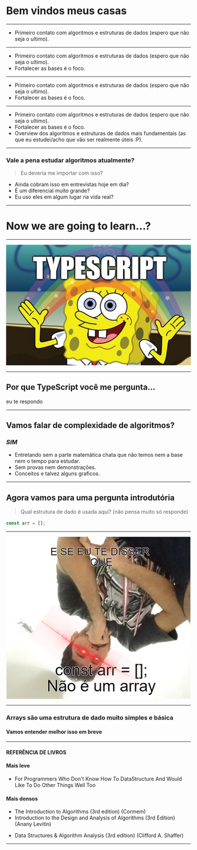 # Bem vindos meus casas

---

* Primeiro contato com algoritmos e estruturas de dados (espero que não seja o ultimo).

---

* Primeiro contato com algoritmos e estruturas de dados (espero que não seja o ultimo).
* Fortalecer as bases é o foco.

---

* Primeiro contato com algoritmos e estruturas de dados (espero que não seja o ultimo).
* Fortalecer as bases é o foco.

---

* Primeiro contato com algoritmos e estruturas de dados (espero que não seja o ultimo).
* Fortalecer as bases é o foco.
* Overview dos algoritmos e estruturas de dados mais fundamentais (as que eu estudei/acho que vão ser realmente úteis :P).

---

### Vale a pena estudar algoritmos atualmente?

> Eu deveria me importar com isso? 

* Ainda cobram isso em entrevistas hoje em dia?
* É um diferencial muito grande?
* Eu uso eles em algum lugar na vida real?

---

# Now we are going to learn...?

---
![TypeScript](media/typescript-spongebob.png)

---

## Por que TypeScript você me pergunta...
 eu te respondo
 
---

## Vamos falar de complexidade de algoritmos?

### ***SIM***

* Entretando sem a parte matemática chata que não temos nem a base nem o tempo para estudar.
* Sem provas nem demonstrações.
* Conceitos e talvez alguns graficos.


---
## Agora vamos para uma pergunta introdutória

> Qual estrutura de dado é usada aqui? (não pensa muito só responde)

```typescript
const arr = [];
```

---
![const arr não é um array](media/not-array.png)

---

### Arrays são uma estrutura de dado muito simples e básica
#### Vamos entender melhor isso em breve

---

#### REFERÊNCIA DE LIVROS

#### Mais leve
* For Programmers Who Don't Know How To DataStructure And Would Like To Do Other Things Well Too

#### Mais densos
* The Introduction to Algorithms (3rd edition) (Cormem)
* Introduction to the Design and Analysis of Algorithms (3rd Edition) (Anany Levitin)
- Data Structures & Algorithm Analysis (3rd edition) (Clifford A. Shaffer)

---
